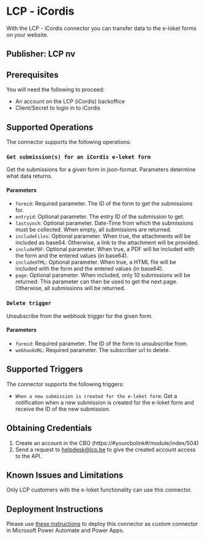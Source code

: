 # LCP - iCordis
With the LCP - iCordis connector you can transfer data to the e-loket forms on your website.

## Publisher: LCP nv

## Prerequisites
You will need the following to proceed:
* An account on the LCP (iCordis) backoffice
* Client/Secret to login in to iCordis

## Supported Operations
The connector supports the following operations:
### `Get submission(s) for an iCordis e-loket form`
Get the submissions for a given form in json-format. Parameters determine what data returns.
#### Parameters
   * `formid`: Required parameter. The ID of the form to get the submissions for.
   * `entryid`: Optional parameter. The entry ID of the submission to get.
   * `lastsynch`: Optional parameter. Date-Time from which the submissions must be collected. When empty, all submissions are returned.
   * `includeFiles`: Optional parameter. When true, the attachments will be included as base64. Otherwise, a link to the attachment will be provided.
   * `includePDF`: Optional parameter. When true, a PDF will be included with the form and the entered values (in base64).
   * `includeHTML`: Optional parameter. When true, a HTML file will be included with the form and the entered values (in base64).
   * `page`: Optional parameter. When included, only 10 submissions will be returned. This parameter can then be used to get the next page. Otherwise, all submissions will be returned.  

### `Delete trigger`
Unsubscribe from the webhook trigger for the given form.
#### Parameters
* `formid`: Required parameter. The ID of the form to unsubscribe from.
* `webhookURL`: Required parameter. The subscriber url to delete.
## Supported Triggers
The connector supports the following triggers:  
* `When a new submission is created for the e-loket form`: Get a notification when a new submission is created for the e-loket form and receive the ID of the new submission.

## Obtaining Credentials
1. Create an account in the CBO (https://#yourcbolink#/module/index/504)
2. Send a request to helpdesk@lcp.be to give the created account access to the API.

## Known Issues and Limitations
Only LCP customers with the e-loket functionality can use this connector. 

## Deployment Instructions
Please use [these instructions](https://learn.microsoft.com/en-us/connectors/custom-connectors/paconn-cli) to deploy this connector as custom connector in Microsoft Power Automate and Power Apps.



